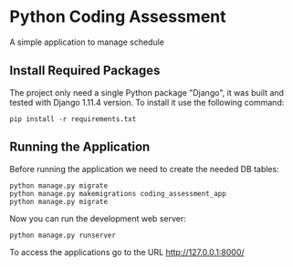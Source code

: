# Python Coding Assessment
A simple application to manage schedule

## Install Required Packages

The project only need a single Python package "Django", it was built and
tested with Django 1.11.4 version. To install it use the following command:

    pip install -r requirements.txt

## Running the Application

Before running the application we need to create the needed DB tables:

    python manage.py migrate
    python manage.py makemigrations coding_assessment_app
    python manage.py migrate

Now you can run the development web server:

    python manage.py runserver

To access the applications go to the URL <http://127.0.0.1:8000/>
